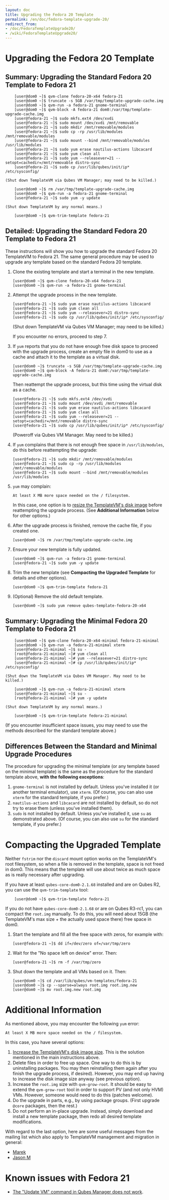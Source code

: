 ```yaml
---
layout: doc
title: Upgrading the Fedora 20 Template
permalink: /en/doc/fedora-template-upgrade-20/
redirect_from:
- /doc/FedoraTemplateUpgrade20/
- /wiki/FedoraTemplateUpgrade20/
---
```


Upgrading the Fedora 20 Template
================================

Summary: Upgrading the Standard Fedora 20 Template to Fedora 21
---------------------------------------------------------------

        [user@dom0 ~]$ qvm-clone fedora-20-x64 fedora-21
        [user@dom0 ~]$ truncate -s 5GB /var/tmp/template-upgrade-cache.img
        [user@dom0 ~]$ qvm-run -a fedora-21 gnome-terminal
        [user@dom0 ~]$ qvm-block -A fedora-21 dom0:/var/tmp/template-upgrade-cache.img
        [user@fedora-21 ~]$ sudo mkfs.ext4 /dev/xvdi
        [user@fedora-21 ~]$ sudo mount /dev/xvdi /mnt/removable
        [user@fedora-21 ~]$ sudo mkdir /mnt/removable/modules 
        [user@fedora-21 ~]$ sudo cp -rp /usr/lib/modules /mnt/removable/modules
        [user@fedora-21 ~]$ sudo mount --bind /mnt/removable/modules /usr/lib/modules
        [user@fedora-21 ~]$ sudo yum erase nautilus-actions libcacard
        [user@fedora-21 ~]$ sudo yum clean all
        [user@fedora-21 ~]$ sudo yum --releasever=21 --setopt=cachedir=/mnt/removable distro-sync
        [user@fedora-21 ~]$ sudo cp /usr/lib/qubes/init/ip* /etc/sysconfig/

    (Shut down TemplateVM via Qubes VM Manager; may need to be killed.)

        [user@dom0 ~]$ rm /var/tmp/template-upgrade-cache.img
        [user@dom0 ~]$ qvm-run -a fedora-21 gnome-terminal
        [user@fedora-21 ~]$ sudo yum -y update

    (Shut down TemplateVM by any normal means.)

        [user@dom0 ~]$ qvm-trim-template fedora-21

Detailed: Upgrading the Standard Fedora 20 Template to Fedora 21
----------------------------------------------------------------

These instructions will show you how to upgrade the standard Fedora 20
TemplateVM to Fedora 21. The same general procedure may be used to upgrade any
template based on the standard Fedora 20 template.

 1. Clone the existing template and start a terminal in the new template.

        [user@dom0 ~]$ qvm-clone fedora-20-x64 fedora-21
        [user@dom0 ~]$ qvm-run -a fedora-21 gnome-terminal

 2. Attempt the upgrade process in the new template.

        [user@fedora-21 ~]$ sudo yum erase nautilus-actions libcacard
        [user@fedora-21 ~]$ sudo yum clean all
        [user@fedora-21 ~]$ sudo yum --releasever=21 distro-sync
        [user@fedora-21 ~]$ sudo cp /usr/lib/qubes/init/ip* /etc/sysconfig/

    (Shut down TemplateVM via Qubes VM Manager; may need to be killed.)

    If you encounter no errors, proceed to step 7.

 3. If `yum` reports that you do not have enough free disk space to proceed with
    the upgrade process, create an empty file in dom0 to use as a cache and
    attach it to the template as a virtual disk.

        [user@dom0 ~]$ truncate -s 5GB /var/tmp/template-upgrade-cache.img
        [user@dom0 ~]$ qvm-block -A fedora-21 dom0:/var/tmp/template-upgrade-cache.img

    Then reattempt the upgrade process, but this time using the virtual disk as
    a cache.

        [user@fedora-21 ~]$ sudo mkfs.ext4 /dev/xvdi
        [user@fedora-21 ~]$ sudo mount /dev/xvdi /mnt/removable
        [user@fedora-21 ~]$ sudo yum erase nautilus-actions libcacard
        [user@fedora-21 ~]$ sudo yum clean all
        [user@fedora-21 ~]$ sudo yum --releasever=21 --setopt=cachedir=/mnt/removable distro-sync
        [user@fedora-21 ~]$ sudo cp /usr/lib/qubes/init/ip* /etc/sysconfig/

    (Poweroff via Qubes VM Manager. May need to be killed.)

 4. If `yum` complains that there is not enough free space in `/usr/lib/modules`,
    do this before reattempting the upgrade:

        [user@fedora-21 ~]$ sudo mkdir /mnt/removable/modules 
        [user@fedora-21 ~]$ sudo cp -rp /usr/lib/modules /mnt/removable/modules
        [user@fedora-21 ~]$ sudo mount --bind /mnt/removable/modules /usr/lib/modules

 5. `yum` may complain:

        At least X MB more space needed on the / filesystem.

    In this case, one option is to [resize the TemplateVM's disk
    image](/doc/ResizeDiskImage/) before reattempting the upgrade process. 
    (See **Additional Information** below for other options.)

 6. After the upgrade process is finished, remove the cache file, if you
    created one.

        [user@dom0 ~]$ rm /var/tmp/template-upgrade-cache.img

 7. Ensure your new template is fully updated.

        [user@dom0 ~]$ qvm-run -a fedora-21 gnome-terminal
        [user@fedora-21 ~]$ sudo yum -y update 

 8. Trim the new template (see **Compacting the Upgraded Template** for details
    and other options).

        [user@dom0 ~]$ qvm-trim-template fedora-21

 9. (Optional) Remove the old default template.

        [user@dom0 ~]$ sudo yum remove qubes-template-fedora-20-x64


Summary: Upgrading the Minimal Fedora 20 Template to Fedora 21
--------------------------------------------------------------

        [user@dom0 ~]$ qvm-clone fedora-20-x64-minimal fedora-21-minimal
        [user@dom0 ~]$ qvm-run -a fedora-21-minimal xterm
        [user@fedora-21-minimal ~]$ su -
        [root@fedora-21-minimal ~]# yum clean all
        [user@fedora-21-minimal ~]# yum --releasever=21 distro-sync
        [user@fedora-21-minimal ~]# cp /usr/lib/qubes/init/ip* /etc/sysconfig/

    (Shut down the TemplateVM via Qubes VM Manager. May need to be killed.)

        [user@dom0 ~]$ qvm-run -a fedora-21-minimal xterm
        [user@fedora-21-minimal ~]$ su -
        [root@fedora-21-minimal ~]# yum -y update

    (Shut down TemplateVM by any normal means.)

        [user@dom0 ~]$ qvm-trim-template fedora-21-minimal

(If you encounter insufficient space issues, you may need to use the methods
described for the standard template above.)


Differences Between the Standard and Minimal Upgrade Procedures
---------------------------------------------------------------

The procedure for upgrading the minimal template (or any template based on the
minimal template) is the same as the procedure for the standard template above,
**with the following exceptions**:

 1. `gnome-terminal` is not installed by default. Unless you've installed it
    (or another terminal emulator), use `xterm`. (Of course, you can also use
    `xterm` for the standard template, if you prefer.)
 2. `nautilus-actions` and `libcacard` are not installed by default, so do not
    try to erase them (unless you've installed them).
 3. `sudo` is not installed by default. Unless you've installed it, use `su` as
    demonstrated above. (Of course, you can also use `su` for the standard
    template, if you prefer.)


Compacting the Upgraded Template
================================

Neither `fstrim` nor the `discard` mount option works on the TemplateVM's root
filesystem, so when a file is removed in the template, space is not freed in
dom0. This means that the template will use about twice as much space as is
really necessary after upgrading.

If you have at least `qubes-core-dom0-2.1.68` installed and are on Qubes R2,
you can use the `qvm-trim-template` tool:

        [user@dom0 ~]$ qvm-trim-template fedora-21

If you do not have `qubes-core-dom0-2.1.68` or are on Qubes R3-rc1, you can
compact the `root.img` manually. To do this, you will need about 15GB (the
TemplateVM's max size + the actually used space there) free space in dom0.

 1. Start the template and fill all the free space with zeros, for example
    with:

        [user@fedora-21 ~]$ dd if=/dev/zero of=/var/tmp/zero

 2. Wait for the "No space left on device" error. Then:

        [user@fedora-21 ~]$ rm -f /var/tmp/zero

 3. Shut down the template and all VMs based on it. Then:

        [user@dom0 ~]$ cd /var/lib/qubes/vm-templates/fedora-21
        [user@dom0 ~]$ cp --sparse=always root.img root.img.new
        [user@dom0 ~]$ mv root.img.new root.img


Additional Information
======================

As mentioned above, you may encounter the following `yum` error:

    At least X MB more space needed on the / filesystem.

In this case, you have several options:

 1. [Increase the TemplateVM's disk image size](/en/doc/resize-disk-image/).
    This is the solution mentioned in the main instructions above.
 2. Delete files in order to free up space. One way to do this is by
    uninstalling packages. You may then reinstalling them again after you
    finish the upgrade process, if desired). However, you may end up having to
    increase the disk image size anyway (see previous option).
 3. Increase the `root.img` size with `qvm-grow-root`. It should be easy to
    extend the `qvm-grow-root` tool in order to support PV (and not only HVM)
    VMs.  However, someone would need to do this (patches welcome).
 4. Do the upgrade in parts, e.g., by using package groups. (First upgrade
    `@core` packages, then the rest.)
 5. Do not perform an in-place upgrade. Instead, simply download and install a
    new template package, then redo all desired template modifications.

With regard to the last option, here are some useful messages from the mailing
list which also apply to TemplateVM management and migration in general:

 * [Marek](https://groups.google.com/d/msg/qubes-users/mCXkxlACILQ/dS1jbLRP9n8J)
 * [Jason M](https://groups.google.com/d/msg/qubes-users/mCXkxlACILQ/5PxDfI-RKAsJ)

Known issues with Fedora 21
===========================

* [The "Update VM" command in Qubes Manager does not work](https://github.com/QubesOS/qubes-issues/issues/982).
